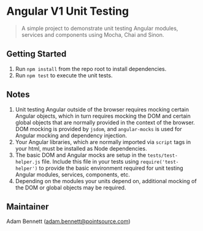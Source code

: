 # Angular V1 Unit Testing
> A simple project to demonstrate unit testing Angular modules, services and components using Mocha, Chai and Sinon.

## Getting Started
1. Run `npm install` from the repo root to install dependencies.
1. Run `npm test` to execute the unit tests.

## Notes
1. Unit testing Angular outside of the browser requires mocking certain Angular objects, which in turn requires mocking the DOM and certain global objects that are normally provided in the context of the browser. DOM mocking is provided by `jsdom`, and `angular-mocks` is used for Angular mocking and dependency injection.
1. Your Angular libraries, which are normally imported via `script` tags in your html, must be installed as Node dependencies.
1. The basic DOM and Angular mocks are setup in the `tests/test-helper.js` file. Include this file in your tests using `require('test-helper')` to provide the basic environment required for unit testing Angular modules, services, components, etc.
1. Depending on the modules your units depend on, additional mocking of the DOM or global objects may be required.

## Maintainer
Adam Bennett (adam.bennett@pointsource.com)

